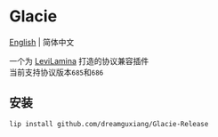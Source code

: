 # Glacie

[English](README.md) | 简体中文

一个为 [LeviLamina](https://github.com/LiteLDev/LeviLamina) 打造的协议兼容插件  
当前支持协议版本`685`和`686`

## 安装

```
lip install github.com/dreamguxiang/Glacie-Release
```
